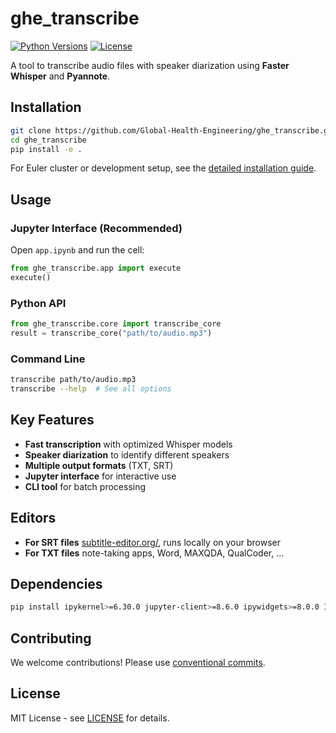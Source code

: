 # ghe_transcribe

[![Python Versions](https://img.shields.io/badge/Python-3.10%20%7C%203.11%20%7C%203.12-blue)](https://www.python.org/downloads/)
[![License](https://img.shields.io/badge/License-MIT-yellow.svg)](https://opensource.org/licenses/MIT)

A tool to transcribe audio files with speaker diarization using **Faster Whisper** and **Pyannote**.

## Installation

```bash
git clone https://github.com/Global-Health-Engineering/ghe_transcribe.git
cd ghe_transcribe
pip install -e .
```

For Euler cluster or development setup, see the [detailed installation guide](docs/INSTALLATION.md).

## Usage

### Jupyter Interface (Recommended)
Open `app.ipynb` and run the cell:
```python
from ghe_transcribe.app import execute
execute()
```

### Python API
```python
from ghe_transcribe.core import transcribe_core
result = transcribe_core("path/to/audio.mp3")
```

### Command Line
```bash
transcribe path/to/audio.mp3
transcribe --help  # See all options
```

## Key Features

- **Fast transcription** with optimized Whisper models
- **Speaker diarization** to identify different speakers
- **Multiple output formats** (TXT, SRT)
- **Jupyter interface** for interactive use
- **CLI tool** for batch processing

## Editors

- **For SRT files** [subtitle-editor.org/](https://subtitle-editor.org/), runs locally on your browser
- **For TXT files** note-taking apps, Word, MAXQDA, QualCoder, ...

## Dependencies
```bash
pip install ipykernel>=6.30.0 jupyter-client>=8.6.0 ipywidgets>=8.0.0 IPython>=8.0.0 torch>=2.0.0 torchaudio>=2.0.0 typer>=0.9.0 av>=11.0.0 faster-whisper>=1.0.0 pyannote.audio>=3.0.0 PyYAML>=6.0
```

## Contributing

We welcome contributions! Please use [conventional commits](https://www.conventionalcommits.org/en/v1.0.0/).

## License

MIT License - see [LICENSE](LICENSE) for details.
